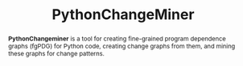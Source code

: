 ---
title: "PythonChangeMiner"
collection: tools
permalink: /tools/python-change-miner
pdf: 'https://arxiv.org/abs/2105.10157'
tool: 'https://zenodo.org/record/4562237'
tag: 'A tool for creating fine-grained program dependence graphs (fgPDG) for Python code, creating change graphs from them, and mining these graphs for change patterns.'
abstract: '<p><b>PythonChangeminer</b> is a tool for creating fine-grained program dependence graphs (fgPDG) for Python code, creating change graphs from them, and mining these graphs for change patterns. </p>'
---